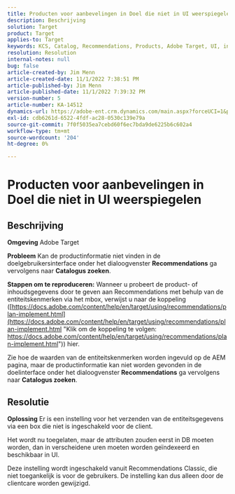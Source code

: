 ```yaml
---
title: Producten voor aanbevelingen in Doel die niet in UI weerspiegelen
description: Beschrijving
solution: Target
product: Target
applies-to: Target
keywords: KCS, Catalog, Recommendations, Products, Adobe Target, UI, informatie, onderzoek
resolution: Resolution
internal-notes: null
bug: false
article-created-by: Jim Menn
article-created-date: 11/1/2022 7:38:51 PM
article-published-by: Jim Menn
article-published-date: 11/1/2022 7:39:32 PM
version-number: 5
article-number: KA-14512
dynamics-url: https://adobe-ent.crm.dynamics.com/main.aspx?forceUCI=1&pagetype=entityrecord&etn=knowledgearticle&id=f9bea3ce-1c5a-ed11-9561-6045bd006a22
exl-id: cdb6261d-6522-4fdf-ac28-0530c139e79a
source-git-commit: 7f0f5035ea7cebd60f6ec7bda9de6225b6c602a4
workflow-type: tm+mt
source-wordcount: '204'
ht-degree: 0%

---
```


# Producten voor aanbevelingen in Doel die niet in UI weerspiegelen

## Beschrijving


<b>Omgeving</b>
Adobe Target

<b>Probleem</b>
Kan de productinformatie niet vinden in de doelgebruikersinterface onder het dialoogvenster <b>Recommendations</b> ga vervolgens naar <b>Catalogus zoeken</b>.

<b>Stappen om te reproduceren:</b>
Wanneer u probeert de product- of inhoudsgegevens door te geven aan Recommendations met behulp van de entiteitskenmerken via het mbox, verwijst u naar de koppeling ([https://docs.adobe.com/content/help/en/target/using/recommendations/plan-implement.html](https://docs.adobe.com/content/help/en/target/using/recommendations/plan-implement.html "Klik om de koppeling te volgen: https://docs.adobe.com/content/help/en/target/using/recommendations/plan-implement.html")) hier.


Zie hoe de waarden van de entiteitskenmerken worden ingevuld op de AEM pagina, maar de productinformatie kan niet worden gevonden in de doelinterface onder het dialoogvenster <b>Recommendations</b> ga vervolgens naar <b>Catalogus zoeken</b>.


## Resolutie


<b>Oplossing</b>
Er is een instelling voor het verzenden van de entiteitsgegevens via een box die niet is ingeschakeld voor de client.

Het wordt nu toegelaten, maar de attributen zouden eerst in DB moeten worden, dan in verscheidene uren moeten worden geïndexeerd en beschikbaar in UI.

Deze instelling wordt ingeschakeld vanuit Recommendations Classic, die niet toegankelijk is voor de gebruikers. De instelling kan dus alleen door de clientcare worden gewijzigd.
